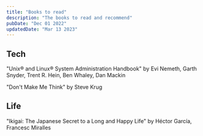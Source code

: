 ```yaml
---
title: "Books to read"
description: "The books to read and recommend"
pubDate: "Dec 01 2022"
updatedDate: "Mar 13 2023"
---
```


## Tech

"Unix® and Linux® System Administration Handbook" by Evi Nemeth, Garth Snyder, Trent R. Hein, Ben Whaley, Dan Mackin

"Don't Make Me Think" by Steve Krug

## Life

"Ikigai: The Japanese Secret to a Long and Happy Life" by Héctor García, Francesc Miralles
